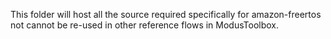 This folder will host all the source required specifically for amazon-freertos not cannot be re-used in other reference flows in ModusToolbox.